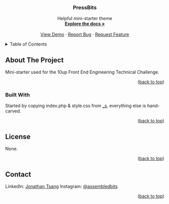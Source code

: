 <div id="top"></div>

<div align="center">
  <h3 align="center">PressBits</h3>

  <p align="center">
    Helpful mini-starter theme
    <br />
    <a href="https://github.com/j0ntsang/PressBits"><strong>Explore the docs »</strong></a>
    <br />
    <br />
    <a href="https://github.com/j0ntsang/PressBits">View Demo</a>
    ·
    <a href="https://github.com/j0ntsang/PressBits/issues">Report Bug</a>
    ·
    <a href="https://github.com/j0ntsang/PressBits/issues">Request Feature</a>
  </p>
</div>



<!-- TABLE OF CONTENTS -->
<details>
  <summary>Table of Contents</summary>
  <ol>
    <li>
      <a href="#about-the-project">About The Project</a>
      <ul>
        <li><a href="#built-with">Built With</a></li>
      </ul>
    </li>
    <li><a href="#license">License</a></li>
    <li><a href="#contact">Contact</a></li>
  </ol>
</details>

## About The Project

Mini-starter used for the 10up Front End Engineering Technical Challenge.

<p align="right">(<a href="#top">back to top</a>)</p>

### Built With

Started by copying index.php & style.css from [_s](https://github.com/Automattic/_s), everything else is hand-carved.

<p align="right">(<a href="#top">back to top</a>)</p>

## License

None.

<p align="right">(<a href="#top">back to top</a>)</p>

## Contact

LinkedIn: [Jonathan Tsang](https://www.linkedin.com/in/j0ntsang/)
Instagram: [@assembledbits](https://www.instagram.com/assembledbits)

<p align="right">(<a href="#top">back to top</a>)</p>